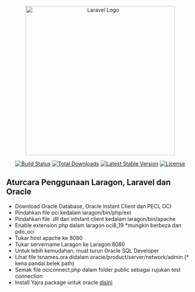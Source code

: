 <p align="center"><a href="https://laravel.com" target="_blank"><img src="https://raw.githubusercontent.com/laravel/art/master/logo-lockup/5%20SVG/2%20CMYK/1%20Full%20Color/laravel-logolockup-cmyk-red.svg" width="400" alt="Laravel Logo"></a></p>

<p align="center">
<a href="https://github.com/laravel/framework/actions"><img src="https://github.com/laravel/framework/workflows/tests/badge.svg" alt="Build Status"></a>
<a href="https://packagist.org/packages/laravel/framework"><img src="https://img.shields.io/packagist/dt/laravel/framework" alt="Total Downloads"></a>
<a href="https://packagist.org/packages/laravel/framework"><img src="https://img.shields.io/packagist/v/laravel/framework" alt="Latest Stable Version"></a>
<a href="https://packagist.org/packages/laravel/framework"><img src="https://img.shields.io/packagist/l/laravel/framework" alt="License"></a>
</p>

## Aturcara Penggunaan Laragon, Laravel dan Oracle

- Download Oracle Database, Oracle Instant Client dan PECL OCI
- Pindahkan file oci kedalam laragon/bin/php/ext
- Pindahkan file .dll dari intstant client kedalam laragon/bin/apache
- Enable extension php dalam laragon oci8_19 *mungkin berbeza dan pdo_oci
- Tukar host apache ke 8080
- Tukar servername Laragon ke Laragon:8080
- Untuk lebih kemudahan, muat turun Oracle SQL Developer
- Lihat file tsnames.ora didalam oracle/product/server/network/admin (* kena pandai belek path)
- Semak file ociconnect.php dalam folder public sebagai rujukan test connection
- Install Yajra package untuk oracle [disini](https://yajrabox.com/docs/laravel-oci8)

